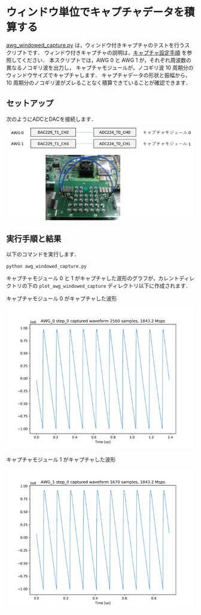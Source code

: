# ウィンドウ単位でキャプチャデータを積算する

[awg_windowed_capture.py](./awg_windowed_capture.py) は，ウィンドウ付きキャプチャのテストを行うスクリプトです．
ウィンドウ付きキャプチャの説明は，[キャプチャ設定手順](../../docs/capture-ja.md) を参照してください．
本スクリプトでは，AWG 0 と AWG 1 が，それぞれ周波数の異なるノコギリ波を出力し，
キャプチャモジュールが，ノコギリ波 10 周期分のウィンドウサイズでキャプチャします．
キャプチャデータの形状と振幅から，10 周期分のノコギリ波がズレることなく積算できていることが確認できます．

## セットアップ

次のようにADCとDACを接続します．

![セットアップ](../../docs/images/awg-x2-setup.png)

## 実行手順と結果

以下のコマンドを実行します．

```
python awg_windowed_capture.py
```

キャプチャモジュール 0 と 1 がキャプチャした波形のグラフが，カレントディレクトリの下の `plot_awg_windowed_capture` ディレクトリ以下に作成されます．

キャプチャモジュール 0 がキャプチャした波形

![キャプチャモジュール 0 がキャプチャした波形](images/AWG_0_step_0_captured.png)

キャプチャモジュール 1 がキャプチャした波形

![キャプチャモジュール 1 がキャプチャした波形](images/AWG_1_step_0_captured.png)

